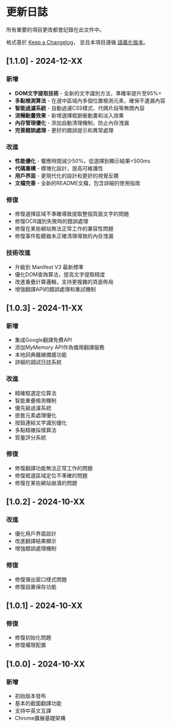 # 更新日誌

所有重要的項目更改都會記錄在此文件中。

格式基於 [Keep a Changelog](https://keepachangelog.com/zh-CN/1.0.0/)，
並且本項目遵循 [語義化版本](https://semver.org/lang/zh-CN/)。

## [1.1.0] - 2024-12-XX

### 新增
- **DOM文字提取技術** - 全新的文字識別方法，準確率提升至95%+
- **多點檢測算法** - 在選中區域內多個位置檢測元素，確保不遺漏內容
- **智能過濾系統** - 自動過濾CSS樣式、代碼片段等無關內容
- **流暢動畫效果** - 新增選擇框脈衝動畫和淡入效果
- **內存管理優化** - 添加自動清理機制，防止內存洩漏
- **完善錯誤處理** - 更好的錯誤提示和異常處理

### 改進
- **性能優化** - 響應時間減少50%，從選擇到顯示結果<500ms
- **代碼重構** - 模塊化設計，提高可維護性
- **用戶界面** - 更現代化的設計和更好的視覺反饋
- **文檔完善** - 全新的README文檔，包含詳細的使用指南

### 修復
- 修復選擇區域不準確導致提取整個頁面文字的問題
- 修復OCR識別失敗時的錯誤處理
- 修復在某些網站無法正常工作的兼容性問題
- 修復事件監聽器未正確清理導致的內存洩漏

### 技術改進
- 升級到 Manifest V3 最新標準
- 優化DOM查詢算法，提高文字提取精度
- 改進重疊計算邏輯，支持更複雜的頁面佈局
- 增強翻譯API的錯誤處理和重試機制

## [1.0.3] - 2024-11-XX

### 新增
- 集成Google翻譯免費API
- 添加MyMemory API作為備用翻譯服務
- 本地詞典離線備援功能
- 詳細的調試日誌系統

### 改進
- 精確框選定位算法
- 智能重疊檢測機制
- 優先級過濾系統
- 嵌套元素處理優化
- 按鈕連結文字識別優化
- 多點精確採樣算法
- 質量評分系統

### 修復
- 修復翻譯功能無法正常工作的問題
- 修復框選區域定位不準確的問題
- 修復在某些網站崩潰的問題

## [1.0.2] - 2024-10-XX

### 改進
- 優化用戶界面設計
- 改進翻譯結果顯示
- 增強錯誤處理機制

### 修復
- 修復彈出窗口樣式問題
- 修復設置保存功能

## [1.0.1] - 2024-10-XX

### 修復
- 修復初始化問題
- 修復權限配置

## [1.0.0] - 2024-10-XX

### 新增
- 初始版本發布
- 基本的截圖翻譯功能
- 支持中英文互譯
- Chrome擴展基礎架構
